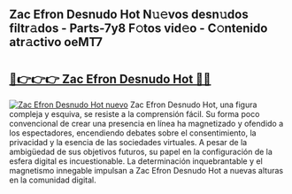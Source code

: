 ## Zac Efron Desnudo Hot N𝚞𝚎vos desn𝚞dos filtr𝚊dos - Parts-7y8 F𝚘tos vid𝚎o - C𝚘ntenido atr𝚊ctivo oeMT7

# <h2><a href="http://mb8pab.tromn.icu/?c=Zac+Efron+Desnudo+Hot">🔗👉👉👉 Zac Efron Desnudo Hot 🔗🔗</a></h2>

[![Zac Efron Desnudo Hot nuevo](https://i.imgur.com/pEAQMta.gif)](http://mb8pab.tromn.icu/?c=Zac+Efron+Desnudo+Hot)
Zac Efron Desnudo Hot, una figura compleja y esquiva, se resiste a la comprensión fácil. Su forma poco convencional de crear una presencia en línea ha magnetizado y ofendido a los espectadores, encendiendo debates sobre el consentimiento, la privacidad y la esencia de las sociedades virtuales. A pesar de la ambigüedad de sus objetivos futuros, su papel en la configuración de la esfera digital es incuestionable. La determinación inquebrantable y el magnetismo innegable impulsan a Zac Efron Desnudo Hot a nuevas alturas en la comunidad digital.
